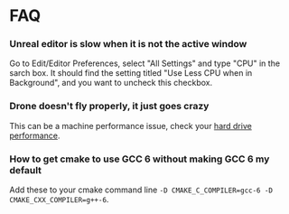 
# FAQ

### Unreal editor is slow when it is not the active window

Go to Edit/Editor Preferences, select "All Settings" and type "CPU" in the sarch box. 
It should find the setting titled "Use Less CPU when in Background", and you want to uncheck this checkbox.

### Drone doesn't fly properly, it just goes crazy

This can be a machine performance issue, check your [hard drive performance](hard_drive.md).

### How to get cmake to use GCC 6 without making GCC 6 my default

Add these to your cmake command line `-D CMAKE_C_COMPILER=gcc-6 -D CMAKE_CXX_COMPILER=g++-6`.
